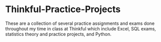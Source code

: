 # Thinkful-Practice-Projects
These are a collection of several practice assignments and exams done throughout my time in class at Thinkful which include Excel, SQL exams, statistics theory and practice projects, and Python.
